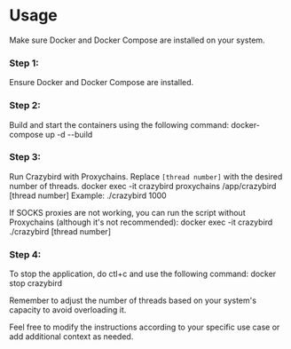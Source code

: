 # Usage

Make sure Docker and Docker Compose are installed on your system.

### Step 1:
Ensure Docker and Docker Compose are installed.

### Step 2:
Build and start the containers using the following command:
docker-compose up -d --build


### Step 3:
Run Crazybird with Proxychains. Replace `[thread number]` with the desired number of threads.
docker exec -it crazybird proxychains /app/crazybird [thread number]
Example: ./crazybird 1000

If SOCKS proxies are not working, you can run the script without Proxychains (although it's not recommended):
docker exec -it crazybird ./crazybird [thread number]


### Step 4:
To stop the application, do ctl+c and use the following command:
docker stop crazybird


Remember to adjust the number of threads based on your system's capacity to avoid overloading it.

Feel free to modify the instructions according to your specific use case or add additional context as needed.

